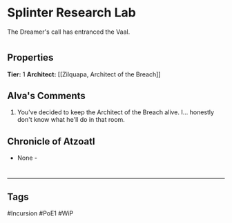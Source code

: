 # Splinter Research Lab
The Dreamer's call has entranced the Vaal.

#
## Properties
**Tier:** 1
**Architect:** [[Zilquapa, Architect of the Breach]]
## Alva's Comments
1. You've decided to keep the Architect of the Breach alive. I... honestly don't know what he'll do in that room.
## Chronicle of Atzoatl
- None -

#
---
## Tags
#Incursion
#PoE1
#WiP
